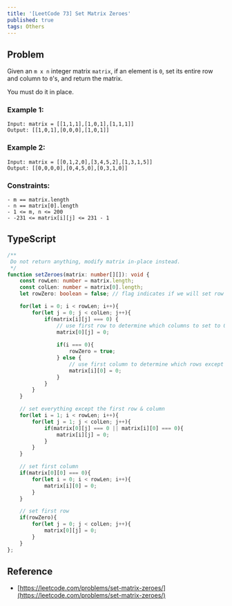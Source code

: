 ```yaml
---
title: '[LeetCode 73] Set Matrix Zeroes'
published: true
tags: Others
---
```


## Problem

Given an `m x n` integer matrix `matrix`, if an element is `0`, set its entire row and column to `0`'s, and return the matrix.

You must do it in place.

### Example 1:

```
Input: matrix = [[1,1,1],[1,0,1],[1,1,1]]
Output: [[1,0,1],[0,0,0],[1,0,1]]
```

### Example 2:

```
Input: matrix = [[0,1,2,0],[3,4,5,2],[1,3,1,5]]
Output: [[0,0,0,0],[0,4,5,0],[0,3,1,0]]
```
 
### Constraints:

```
- m == matrix.length
- n == matrix[0].length
- 1 <= m, n <= 200
- -231 <= matrix[i][j] <= 231 - 1
```

## TypeScript

```typescript
/**
 Do not return anything, modify matrix in-place instead.
 */
function setZeroes(matrix: number[][]): void {
    const rowLen: number = matrix.length;
    const colLen: number = matrix[0].length;
    let rowZero: boolean = false; // flag indicates if we will set row 0 to 0s

    for(let i = 0; i < rowLen; i++){
        for(let j = 0; j < colLen; j++){
            if(matrix[i][j] === 0) {
                // use first row to determine which columns to set to 0s
                matrix[0][j] = 0;
                
                if(i === 0){
                    rowZero = true;
                } else {    
                    // use first column to determine which rows except row 0 to set to 0s;
                    matrix[i][0] = 0;
                }
            }
        }
    }

    // set everything except the first row & column
    for(let i = 1; i < rowLen; i++){
        for(let j = 1; j < colLen; j++){
            if(matrix[0][j] === 0 || matrix[i][0] === 0){
                matrix[i][j] = 0;
            }
        }
    }

    // set first column
    if(matrix[0][0] === 0){
        for(let i = 0; i < rowLen; i++){
            matrix[i][0] = 0;
        }
    }

    // set first row
    if(rowZero){
        for(let j = 0; j < colLen; j++){
            matrix[0][j] = 0;
        }
    }
};
```

## Reference

- [https://leetcode.com/problems/set-matrix-zeroes/](https://leetcode.com/problems/set-matrix-zeroes/)